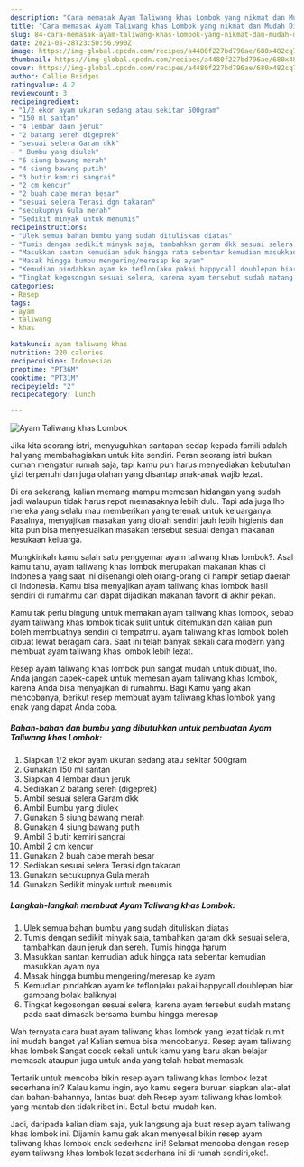 ```yaml
---
description: "Cara memasak Ayam Taliwang khas Lombok yang nikmat dan Mudah Dibuat"
title: "Cara memasak Ayam Taliwang khas Lombok yang nikmat dan Mudah Dibuat"
slug: 84-cara-memasak-ayam-taliwang-khas-lombok-yang-nikmat-dan-mudah-dibuat
date: 2021-05-28T23:50:56.990Z
image: https://img-global.cpcdn.com/recipes/a4480f227bd796ae/680x482cq70/ayam-taliwang-khas-lombok-foto-resep-utama.jpg
thumbnail: https://img-global.cpcdn.com/recipes/a4480f227bd796ae/680x482cq70/ayam-taliwang-khas-lombok-foto-resep-utama.jpg
cover: https://img-global.cpcdn.com/recipes/a4480f227bd796ae/680x482cq70/ayam-taliwang-khas-lombok-foto-resep-utama.jpg
author: Callie Bridges
ratingvalue: 4.2
reviewcount: 3
recipeingredient:
- "1/2 ekor ayam ukuran sedang atau sekitar 500gram"
- "150 ml santan"
- "4 lembar daun jeruk"
- "2 batang sereh digeprek"
- "sesuai selera Garam dkk"
- " Bumbu yang diulek"
- "6 siung bawang merah"
- "4 siung bawang putih"
- "3 butir kemiri sangrai"
- "2 cm kencur"
- "2 buah cabe merah besar"
- "sesuai selera Terasi dgn takaran"
- "secukupnya Gula merah"
- "Sedikit minyak untuk menumis"
recipeinstructions:
- "Ulek semua bahan bumbu yang sudah dituliskan diatas"
- "Tumis dengan sedikit minyak saja, tambahkan garam dkk sesuai selera, tambahkan daun jeruk dan sereh. Tumis hingga harum"
- "Masukkan santan kemudian aduk hingga rata sebentar kemudian masukkan ayam nya"
- "Masak hingga bumbu mengering/meresap ke ayam"
- "Kemudian pindahkan ayam ke teflon(aku pakai happycall doublepan biar gampang bolak baliknya)"
- "Tingkat kegosongan sesuai selera, karena ayam tersebut sudah matang pada saat dimasak bersama bumbu hingga meresap"
categories:
- Resep
tags:
- ayam
- taliwang
- khas

katakunci: ayam taliwang khas 
nutrition: 220 calories
recipecuisine: Indonesian
preptime: "PT36M"
cooktime: "PT31M"
recipeyield: "2"
recipecategory: Lunch

---
```



![Ayam Taliwang khas Lombok](https://img-global.cpcdn.com/recipes/a4480f227bd796ae/680x482cq70/ayam-taliwang-khas-lombok-foto-resep-utama.jpg)

Jika kita seorang istri, menyuguhkan santapan sedap kepada famili adalah hal yang membahagiakan untuk kita sendiri. Peran seorang istri bukan cuman mengatur rumah saja, tapi kamu pun harus menyediakan kebutuhan gizi terpenuhi dan juga olahan yang disantap anak-anak wajib lezat.

Di era  sekarang, kalian memang mampu memesan hidangan yang sudah jadi walaupun tidak harus repot memasaknya lebih dulu. Tapi ada juga lho mereka yang selalu mau memberikan yang terenak untuk keluarganya. Pasalnya, menyajikan masakan yang diolah sendiri jauh lebih higienis dan kita pun bisa menyesuaikan masakan tersebut sesuai dengan makanan kesukaan keluarga. 



Mungkinkah kamu salah satu penggemar ayam taliwang khas lombok?. Asal kamu tahu, ayam taliwang khas lombok merupakan makanan khas di Indonesia yang saat ini disenangi oleh orang-orang di hampir setiap daerah di Indonesia. Kamu bisa menyajikan ayam taliwang khas lombok hasil sendiri di rumahmu dan dapat dijadikan makanan favorit di akhir pekan.

Kamu tak perlu bingung untuk memakan ayam taliwang khas lombok, sebab ayam taliwang khas lombok tidak sulit untuk ditemukan dan kalian pun boleh membuatnya sendiri di tempatmu. ayam taliwang khas lombok boleh dibuat lewat beragam cara. Saat ini telah banyak sekali cara modern yang membuat ayam taliwang khas lombok lebih lezat.

Resep ayam taliwang khas lombok pun sangat mudah untuk dibuat, lho. Anda jangan capek-capek untuk memesan ayam taliwang khas lombok, karena Anda bisa menyajikan di rumahmu. Bagi Kamu yang akan mencobanya, berikut resep membuat ayam taliwang khas lombok yang enak yang dapat Anda coba.

<!--inarticleads1-->

##### Bahan-bahan dan bumbu yang dibutuhkan untuk pembuatan Ayam Taliwang khas Lombok:

1. Siapkan 1/2 ekor ayam ukuran sedang atau sekitar 500gram
1. Gunakan 150 ml santan
1. Siapkan 4 lembar daun jeruk
1. Sediakan 2 batang sereh (digeprek)
1. Ambil sesuai selera Garam dkk
1. Ambil  Bumbu yang diulek
1. Gunakan 6 siung bawang merah
1. Gunakan 4 siung bawang putih
1. Ambil 3 butir kemiri sangrai
1. Ambil 2 cm kencur
1. Gunakan 2 buah cabe merah besar
1. Sediakan sesuai selera Terasi dgn takaran
1. Gunakan secukupnya Gula merah
1. Gunakan Sedikit minyak untuk menumis




<!--inarticleads2-->

##### Langkah-langkah membuat Ayam Taliwang khas Lombok:

1. Ulek semua bahan bumbu yang sudah dituliskan diatas
1. Tumis dengan sedikit minyak saja, tambahkan garam dkk sesuai selera, tambahkan daun jeruk dan sereh. Tumis hingga harum
1. Masukkan santan kemudian aduk hingga rata sebentar kemudian masukkan ayam nya
1. Masak hingga bumbu mengering/meresap ke ayam
1. Kemudian pindahkan ayam ke teflon(aku pakai happycall doublepan biar gampang bolak baliknya)
1. Tingkat kegosongan sesuai selera, karena ayam tersebut sudah matang pada saat dimasak bersama bumbu hingga meresap




Wah ternyata cara buat ayam taliwang khas lombok yang lezat tidak rumit ini mudah banget ya! Kalian semua bisa mencobanya. Resep ayam taliwang khas lombok Sangat cocok sekali untuk kamu yang baru akan belajar memasak ataupun juga untuk anda yang telah hebat memasak.

Tertarik untuk mencoba bikin resep ayam taliwang khas lombok lezat sederhana ini? Kalau kamu ingin, ayo kamu segera buruan siapkan alat-alat dan bahan-bahannya, lantas buat deh Resep ayam taliwang khas lombok yang mantab dan tidak ribet ini. Betul-betul mudah kan. 

Jadi, daripada kalian diam saja, yuk langsung aja buat resep ayam taliwang khas lombok ini. Dijamin kamu gak akan menyesal bikin resep ayam taliwang khas lombok enak sederhana ini! Selamat mencoba dengan resep ayam taliwang khas lombok lezat sederhana ini di rumah sendiri,oke!.

